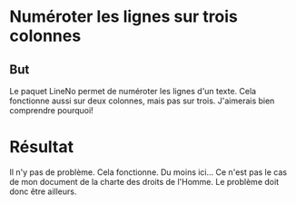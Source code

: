 Numéroter les lignes sur trois colonnes
=======================================

But
---
Le paquet LineNo permet de numéroter les lignes d'un texte. Cela fonctionne
aussi sur deux colonnes, mais pas sur trois. J'aimerais bien comprendre pourquoi!

Résultat
========
Il n'y pas de problème. Cela fonctionne. Du moins ici... Ce n'est pas le cas de
mon document de la charte des droits de l'Homme. Le problème doit donc être
ailleurs.

